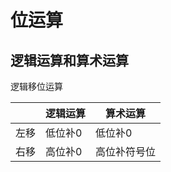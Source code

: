 位运算
====

逻辑运算和算术运算
-------

逻辑移位运算

<table>
<thead>
<tr><th></th><th>逻辑运算</th><th>算术运算</th></tr>
</thead>
<tbody>
<tr><td>左移</td><td>低位补0</td><td>低位补0</td></tr>
<tr><td>右移</td><td>高位补0</td><td>高位补符号位</td></tr>
</tbody>
</table>


